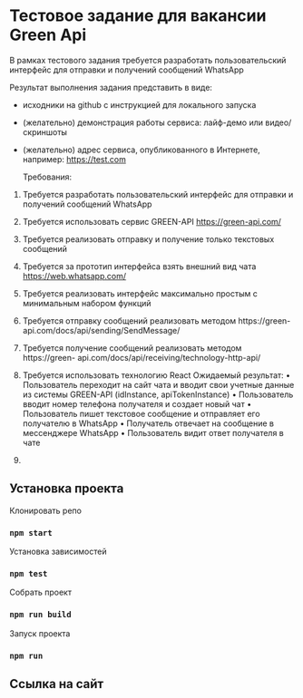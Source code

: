 # Тестовое задание для вакансии Green Api

В рамках тестового задания требуется разработать пользовательский интерфейс для
отправки и получений сообщений WhatsApp

Результат выполнения задания представить в виде:
- исходники на github с инструкцией для локального запуска
- (желательно) демонстрация работы сервиса: лайф-демо или видео/скриншоты
- (желательно) адрес сервиса, опубликованного в Интернете, например:
  https://test.com

  
  Требования:
1. Требуется разработать пользовательский интерфейс для отправки и получений
   сообщений WhatsApp
2. Требуется использовать сервис GREEN-API https://green-api.com/
3. Требуется реализовать отправку и получение только текстовых сообщений
4. Требуется за прототип интерфейса взять внешний вид чата
   https://web.whatsapp.com/
5. Требуется реализовать интерфейс максимально простым с минимальным набором
   функций

6. Требуется отправку сообщений реализовать методом https://green-
   api.com/docs/api/sending/SendMessage/

7. Требуется получение сообщений реализовать методом https://green-
   api.com/docs/api/receiving/technology-http-api/

8. Требуется использовать технологию React
   Ожидаемый результат:
   • Пользователь переходит на сайт чата и вводит свои учетные данные из
   системы GREEN-API (idInstance, apiTokenInstance)
   • Пользователь вводит номер телефона получателя и создает новый чат
   • Пользователь пишет текстовое сообщение и отправляет его получателю в
   WhatsApp
   • Получатель отвечает на сообщение в мессенджере WhatsApp
   • Пользователь видит ответ получателя в чате
9. 
## Установка проекта

Клонировать репо

### `npm start`

Установка зависимостей

### `npm test`

Собрать проект

### `npm run build`

Запуск проекта

### `npm run`

## Ссылка на сайт
